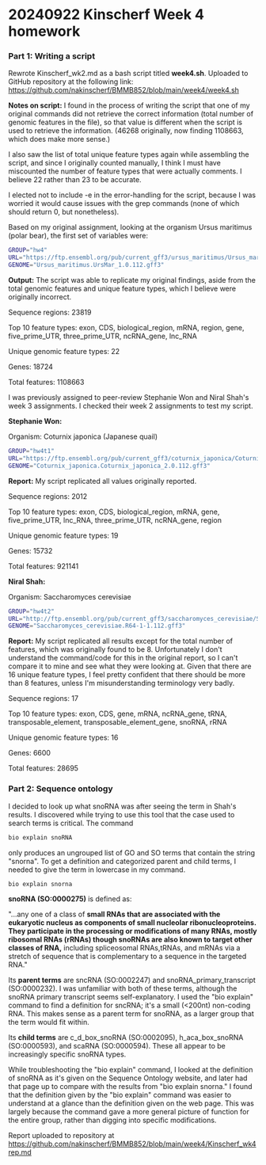 # 20240922 Kinscherf Week 4 homework

### Part 1: Writing a script

Rewrote Kinscherf_wk2.md as a bash script titled **week4.sh**. Uploaded to GitHub repository at the following link: https://github.com/nakinscherf/BMMB852/blob/main/week4/week4.sh

**Notes on script:** I found in the process of writing the script that one of my original commands did not retrieve the correct information (total number of genomic features in the file), so that value is different when the script is used to retrieve the information. (46268 originally, now finding 1108663, which does make more sense.)

I also saw the list of total unique feature types again while assembling the script, and since I originally counted manually, I think I must have miscounted the number of feature types that were actually comments. I believe 22 rather than 23 to be accurate.

I elected not to include -e in the error-handling for the script, because I was worried it would cause issues with the grep commands (none of which should return 0, but nonetheless).

Based on my original assignment, looking at the organism Ursus maritimus (polar bear), the first set of variables were:
```bash
GROUP="hw4"
URL="https://ftp.ensembl.org/pub/current_gff3/ursus_maritimus/Ursus_maritimus.UrsMar_1.0.112.gff3.gz"
GENOME="Ursus_maritimus.UrsMar_1.0.112.gff3"
```

**Output:** The script was able to replicate my original findings, aside from the total genomic features and unique feature types, which I believe were originally incorrect.

Sequence regions: 23819

Top 10 feature types: exon, CDS, biological_region, mRNA, region, gene, five_prime_UTR, three_prime_UTR, ncRNA_gene, lnc_RNA

Unique genomic feature types: 22

Genes: 18724

Total features: 1108663

I was previously assigned to peer-review Stephanie Won and Niral Shah's week 3 assignments. I checked their week 2 assignments to test my script.

**Stephanie Won:**

Organism: Coturnix japonica (Japanese quail)
```bash
GROUP="hw4t1"
URL="https://ftp.ensembl.org/pub/current_gff3/coturnix_japonica/Coturnix_japonica.Coturnix_japonica_2.0.112.gff3.gz"
GENOME="Coturnix_japonica.Coturnix_japonica_2.0.112.gff3"
```
**Report:** My script replicated all values originally reported.

Sequence regions: 2012

Top 10 feature types: exon, CDS, biological_region, mRNA, gene, five_prime_UTR, lnc_RNA, three_prime_UTR, ncRNA_gene, region

Unique genomic feature types: 19

Genes: 15732

Total features: 921141

**Niral Shah:**

Organism: Saccharomyces cerevisiae
```bash
GROUP="hw4t2"
URL="http://ftp.ensembl.org/pub/current_gff3/saccharomyces_cerevisiae/Saccharomyces_cerevisiae.R64-1-1.112.gff3.gz"
GENOME="Saccharomyces_cerevisiae.R64-1-1.112.gff3"
```
**Report:** My script replicated all results except for the total number of features, which was originally found to be 8. Unfortunately I don't understand the command/code for this in the original report, so I can't compare it to mine and see what they were looking at. Given that there are 16 unique feature types, I feel pretty confident that there should be more than 8 features, unless I'm misunderstanding terminology very badly.

Sequence regions: 17

Top 10 feature types: exon, CDS, gene, mRNA, ncRNA_gene, tRNA, transposable_element, transposable_element_gene, snoRNA, rRNA

Unique genomic feature types: 16

Genes: 6600

Total features: 28695

### Part 2: Sequence ontology

I decided to look up what snoRNA was after seeing the term in Shah's results. I discovered while trying to use this tool that the case used to search terms is critical. The command
```bash
bio explain snoRNA
```
only produces an ungrouped list of GO and SO terms that contain the string "snorna". To get a definition and categorized parent and child terms, I needed to give the term in lowercase in my command.
```bash
bio explain snorna
```
**snoRNA (SO:0000275)** is defined as:

"...any one of a class of **small RNAs that are associated with the eukaryotic nucleus as components of small nucleolar ribonucleoproteins. They participate in the processing or modifications of many RNAs, mostly ribosomal RNAs (rRNAs) though snoRNAs are also known to target other classes of RNA,** including spliceosomal RNAs,tRNAs, and mRNAs via a stretch of sequence that is complementary to a sequence in the targeted RNA."

Its **parent terms** are sncRNA (SO:0002247) and snoRNA_primary_transcript (SO:0000232). I was unfamiliar with both of these terms, although the snoRNA primary transcript seems self-explanatory. I used the "bio explain" command to find a definition for sncRNA; it's a small (<200nt) non-coding RNA. This makes sense as a parent term for snoRNA, as a larger group that the term would fit within.

Its **child terms** are c_d_box_snoRNA (SO:0002095), h_aca_box_snoRNA (SO:0000593), and scaRNA (SO:0000594). These all appear to be increasingly specific snoRNA types.

While troubleshooting the "bio explain" command, I looked at the definition of snoRNA as it's given on the Sequence Ontology website, and later had that page up to compare with the results from "bio explain snorna." I found that the definition given by the "bio explain" command was easier to understand at a glance than the definition given on the web page. This was largely because the command gave a more general picture of function for the entire group, rather than digging into specific modifications.

Report uploaded to repository at https://github.com/nakinscherf/BMMB852/blob/main/week4/Kinscherf_wk4rep.md
